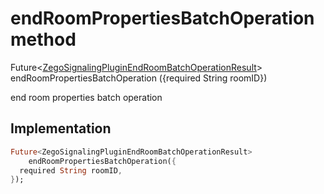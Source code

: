 


# endRoomPropertiesBatchOperation method








Future&lt;[ZegoSignalingPluginEndRoomBatchOperationResult](../../zego_uikit_prebuilt_live_audio_room/ZegoSignalingPluginEndRoomBatchOperationResult-class.md)> endRoomPropertiesBatchOperation
({required String roomID})





<p>end room properties batch operation</p>



## Implementation

```dart
Future<ZegoSignalingPluginEndRoomBatchOperationResult>
    endRoomPropertiesBatchOperation({
  required String roomID,
});
```







